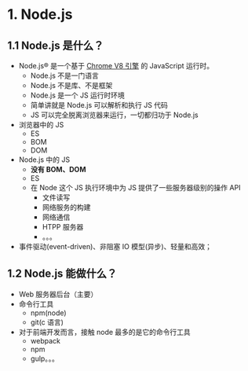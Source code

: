 # 1. Node.js

## 1.1 Node.js 是什么？

* Node.js® 是一个基于 [Chrome V8 引擎](https://v8.dev/) 的 JavaScript 运行时。
  * Node.js 不是一门语言
  * Node.js 不是库、不是框架
  * Node.js 是一个 JS 运行时环境
  * 简单讲就是 Node.js 可以解析和执行 JS 代码
  * JS 可以完全脱离浏览器来运行，一切都归功于 Node.js
* 浏览器中的 JS
  * ES
  * BOM
  * DOM
* Node.js 中的 JS
  * **没有 BOM、DOM**
  * ES
  * 在 Node 这个 JS 执行环境中为 JS 提供了一些服务器级别的操作 API
    * 文件读写
    * 网络服务的构建
    * 网络通信
    * HTPP 服务器
    * 。。。
* 事件驱动(event-driven)、非阻塞 IO 模型(异步)、轻量和高效；



## 1.2 Node.js 能做什么？

* Web 服务器后台（主要）
* 命令行工具
  * npm(node)
  * git(c 语言)
* 对于前端开发而言，接触 node 最多的是它的命令行工具
  * webpack
  * npm
  * gulp。。。

